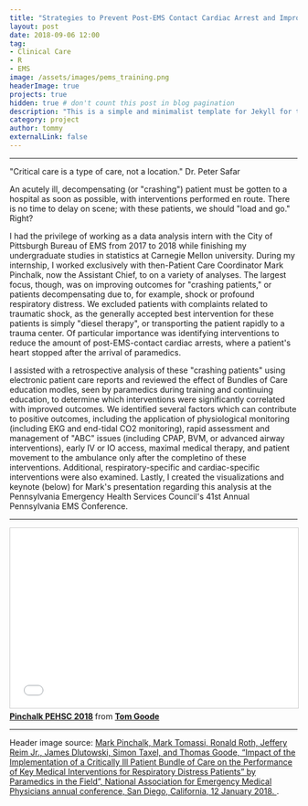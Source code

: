 ```yaml
---
title: "Strategies to Prevent Post-EMS Contact Cardiac Arrest and Improve Outcomes in Crashing Patients"
layout: post
date: 2018-09-06 12:00
tag:
- Clinical Care
- R
- EMS
image: /assets/images/pems_training.png
headerImage: true
projects: true
hidden: true # don't count this post in blog pagination
description: "This is a simple and minimalist template for Jekyll for those who likes to eat noodles."
category: project
author: tommy
externalLink: false
---
```


---

"Critical care is a type of care, not a location." Dr. Peter Safar

An acutely ill, decompensating (or "crashing") patient must be gotten to a hospital as soon as possible, with interventions performed en route. There is no time to delay on scene; with these patients, we should "load and go." Right?

I had the privilege of working as a data analysis intern with the City of Pittsburgh Bureau of EMS from 2017 to 2018 while finishing my undergraduate studies in statistics at Carnegie Mellon university. During my internship, I worked exclusively with then-Patient Care Coordinator Mark Pinchalk, now the Assistant Chief, to on a variety of analyses. The largest focus, though, was on improving outcomes for "crashing patients," or patients decompensating due to, for example, shock or profound respiratory distress. We excluded patients with complaints related to traumatic shock, as the generally accepted best intervention for these patients is simply "diesel therapy", or transporting the patient rapidly to a trauma center. Of particular importance was identifying interventions to reduce the amount of post-EMS-contact cardiac arrests, where a patient's heart stopped after the arrival of paramedics. 

I assisted with a retrospective analysis of these "crashing patients" using electronic patient care reports and reviewed the effect of Bundles of Care education modles, seen by paramedics during training and continuing education, to determine which interventions were significantly correlated with improved outcomes. We identified several factors which can contribute to positive outcomes, including the application of physiological monitoring (including EKG and end-tidal CO2 monitoring), rapid assessment and management of "ABC" issues (including CPAP, BVM, or advanced airway interventions), early IV or IO access, maximal medical therapy, and patient movement to the ambulance only after the completino of these interventions. Additional, respiratory-specific and cardiac-specific interventions were also examined. Lastly, I created the visualizations and keynote (below) for Mark's presentation regarding this analysis at the Pennsylvania Emergency Health Services Council's 41st Annual Pennsylvania EMS Conference.

---

<iframe src="//www.slideshare.net/slideshow/embed_code/key/bLFOViyXhVN7Ka" width="560" height="315" frameborder="0" marginwidth="0" marginheight="0" scrolling="no" style="border:1px solid #CCC; border-width:1px; margin-bottom:5px; max-width: 100%;" allowfullscreen> </iframe> <div style="margin-bottom:5px"> <strong> <a href="//www.slideshare.net/secret/bLFOViyXhVN7Ka" title="Pinchalk PEHSC 2018" target="_blank">Pinchalk PEHSC 2018</a> </strong> from <strong><a href="https://www.slideshare.net/TomGoode10" target="_blank">Tom Goode</a></strong> </div>

---

Header image source: <a href="https://naemsp.org/NAEMSP/media/Annual-Meeting-Presentations/2018/SAT-0800-1-Pinchalk.pdf">Mark Pinchalk, Mark Tomassi, Ronald Roth, Jeffery Reim Jr., James Dlutowski, Simon Taxel, and Thomas Goode, “Impact of the Implementation of a Critically Ill Patient Bundle of Care on the Performance of Key Medical Interventions for Respiratory Distress Patients” by Paramedics in the Field”, National Association for Emergency Medical Physicians annual conference, San Diego, California, 12 January 2018. </a>.

